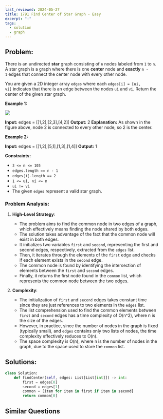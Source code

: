 ```yaml
---
last_reviewed: 2024-05-27
title: 1791 Find Center of Star Graph - Easy
excerpt: "-"
tags:
  - solution
  - graph
---
```

## Problem:
There is an undirected **star** graph consisting of `n` nodes labeled from `1` to `n`. A star graph is a graph where there is one **center** node and **exactly** `n - 1` edges that connect the center node with every other node.

You are given a 2D integer array `edges` where each `edges[i] = [ui, vi]` indicates that there is an edge between the nodes `ui` and `vi`. Return the center of the given star graph.

**Example 1:**

![](https://assets.leetcode.com/uploads/2021/02/24/star_graph.png)

**Input:** edges = [[1,2],[2,3],[4,2]]
**Output:** 2
**Explanation:** As shown in the figure above, node 2 is connected to every other node, so 2 is the center.

**Example 2:**

**Input:** edges = [[1,2],[5,1],[1,3],[1,4]]
**Output:** 1

**Constraints:**

- `3 <= n <= 105`
- `edges.length == n - 1`
- `edges[i].length == 2`
- `1 <= ui, vi <= n`
- `ui != vi`
- The given `edges` represent a valid star graph.

### Problem Analysis:
1. **High-Level Strategy**:
    - The problem aims to find the common node in two edges of a graph, which effectively means finding the node shared by both edges.
    - The solution takes advantage of the fact that the common node will exist in both edges.
    - It initializes two variables `first` and `second`, representing the first and second edges, respectively, extracted from the `edges` list.
    - Then, it iterates through the elements of the `first` edge and checks if each element exists in the `second` edge.
    - The common node is found by identifying the intersection of elements between the `first` and `second` edges.
    - Finally, it returns the first node found in the `common` list, which represents the common node between the two edges.

2. **Complexity**:
    - The initialization of `first` and `second` edges takes constant time since they are just references to two elements in the `edges` list.
    - The list comprehension used to find the common elements between `first` and `second` edges has a time complexity of O(n^2), where n is the size of the edges.
    - However, in practice, since the number of nodes in the graph is fixed (typically small), and `edges` contains only two lists of nodes, the time complexity effectively reduces to O(n).
    - The space complexity is O(n), where n is the number of nodes in the graph, due to the space used to store the `common` list.

## Solutions:

```python
class Solution:
    def findCenter(self, edges: List[List[int]]) -> int:
        first = edges[0]
        second = edges[1]
        common = [item for item in first if item in second]
        return common[0]
```

## Similar Questions